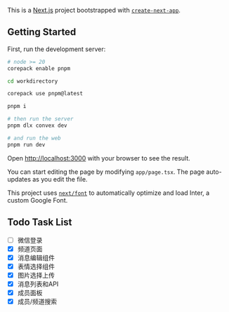 This is a [Next.js](https://nextjs.org/) project bootstrapped with [
`create-next-app`](https://github.com/vercel/next.js/tree/canary/packages/create-next-app).

## Getting Started

First, run the development server:

```bash
# node >= 20
corepack enable pnpm

cd workdirectory

corepack use pnpm@latest

pnpm i

# then run the server
pnpm dlx convex dev

# and run the web
pnpm run dev
```

Open [http://localhost:3000](http://localhost:3000) with your browser to see the result.

You can start editing the page by modifying `app/page.tsx`. The page auto-updates as you edit the file.

This project uses [`next/font`](https://nextjs.org/docs/basic-features/font-optimization) to automatically optimize and
load Inter, a custom Google Font.

## Todo Task List

- [ ] 微信登录
- [x] 频道页面
- [x] 消息编辑组件
- [x] 表情选择组件
- [x] 图片选择上传
- [x] 消息列表和API
- [x] 成员面板
- [x] 成员/频道搜索
